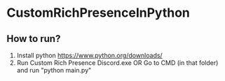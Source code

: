 # CustomRichPresenceInPython

## How to run?
1. Install python https://www.python.org/downloads/
2. Run Custom Rich Presence Discord.exe OR Go to CMD (in that folder) and run "python main.py"
